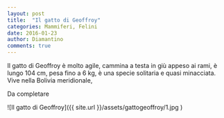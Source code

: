 ```yaml
---
layout: post
title:  "Il gatto di Geoffroy"
categories: Mammiferi, Felini
date: 2016-01-23
author: Diamantino
comments: true
---
```

Il gatto di Geoffroy è molto agile, cammina a testa in giù appeso ai rami, è lungo 104 cm, pesa fino a 6 kg, è una specie solitaria e quasi minacciata.
Vive nella Bolivia meridionale,

Da completare


![Il gatto di Geoffroy]({{ site.url }}/assets/gattogeoffroy/1.jpg )

